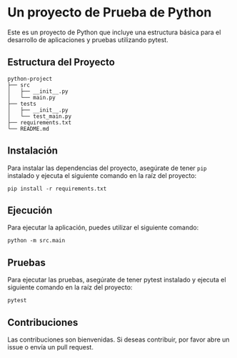 # Un proyecto de Prueba de Python

Este es un proyecto de Python que incluye una estructura básica para el desarrollo de aplicaciones y pruebas utilizando pytest.

## Estructura del Proyecto

```
python-project
├── src
│   ├── __init__.py
│   └── main.py
├── tests
│   ├── __init__.py
│   └── test_main.py
├── requirements.txt
└── README.md
```

## Instalación

Para instalar las dependencias del proyecto, asegúrate de tener `pip` instalado y ejecuta el siguiente comando en la raíz del proyecto:

```
pip install -r requirements.txt
```

## Ejecución

Para ejecutar la aplicación, puedes utilizar el siguiente comando:

```
python -m src.main
```

## Pruebas

Para ejecutar las pruebas, asegúrate de tener pytest instalado y ejecuta el siguiente comando en la raíz del proyecto:

```
pytest
```

## Contribuciones

Las contribuciones son bienvenidas. Si deseas contribuir, por favor abre un issue o envía un pull request.